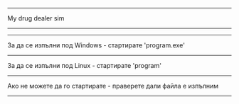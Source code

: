 _______________________________________________________________________________________________
My drug dealer sim
_______________________________________________________________________________________________


_______________________________________________________________________________________________
За да се изпълни под Windows - стартирате 'program.exe'
_______________________________________________________________________________________________
За да се изпълни под Linux   - стартирате 'program'
_______________________________________________________________________________________________
Ако не можете да го стартирате - праверете дали файла е изпълним
_______________________________________________________________________________________________

